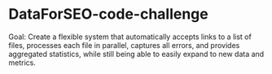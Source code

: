# DataForSEO-code-challenge
Goal: Create a flexible system that automatically accepts links to a list of files, processes each file in parallel, captures all errors, and provides aggregated statistics, while still being able to easily expand to new data and metrics.
